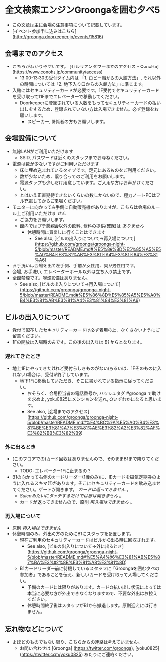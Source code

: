 # 全文検索エンジンGroongaを囲む夕べ5
* この文章は主に会場の注意事項について記載しています。
* [イベント参加申し込みはこちら] (http://groonga.doorkeeper.jp/events/15816)

## 会場までのアクセス
* こちらがわかりやすいです。 [セルリアンタワーまでのアクセス - ConoHa] (https://www.conoha.jp/community/access)
  * 13:00-13:30の受付タイム内は 「1. ロビー階からの入館方法」, それ以外の時間については「2. 地下入り口からの入館方法」に準じます。
* 入館にはセキュリティーカードが必要です。1F受付でセキュリティーカードを受け取って11Fまでエレベーターで移動してください。
  * Doorkeeperに登録されている人数をもってセキュリティーカードの払い出しをするため、登録されていない方は入場できません。必ず登録をお願いします。
    * スピーカー, 関係者の方もお願いします。

## 会場設備について
* 無線LANがご利用いただけます
  * SSID, パスワードは近くのスタッフまでお尋ねください。
* 電源は数が少ないですがご利用いただけます
  * 床に埋め込まれているタイプです。足元にあるものをご利用ください。
  * 数が少ないため、譲り合ってのご利用をお願いします。
  * 電源タップも少しだけ用意しています。ご入用な方はお声がけください。
  * とはいえ正直期待できないくらいの数しかないので、極力ノートPCはフル充電してからご来場ください。
* モニターに向かって左手側に自動販売機がありますが、こちらは会場のルール上ご利用いただけま *せん*
  * ご協力をお願いします。
  * 館内ではプチ懇親会以外の飲料, 食料の提供(確保)は *ありません*
    * 休憩時間に買出しに行くことはできます
      * See also, [ビルの出入りについて->再入場について] (https://github.com/groonga/groonga-night-5/blob/master/README.md#%E5%86%8D%E5%85%A5%E5%A0%B4%E3%81%AB%E3%81%A4%E3%81%84%E3%81%A6)
* お手洗いは会場を出て左手側、手前が女性用、奥が男性用です。
* 会場, お手洗い, エレベーターホール以外は立ち入り禁止です。
* 全館禁煙です。喫煙設備はありません。
  * See also, [ビルの出入りについて->再入場について] (https://github.com/groonga/groonga-night-5/blob/master/README.md#%E5%86%8D%E5%85%A5%E5%A0%B4%E3%81%AB%E3%81%A4%E3%81%84%E3%81%A6)

## ビルの出入りについて
* 受付で配布したセキュリティーカードは必ず着用の上、なくさないようにご留意ください。
* 1Fの開放は入場時のみです。この後の出入りは *B1* からとなります。

### 遅れてきたとき
* 地上1Fにやってきたけれど受付らしきものがない(あるいは、1Fそのものに入れない)場合は、受付が終了しています。
  * 地下1Fに移動していただき、そこに書かれている指示に従ってください。
    * おそらく、会場担当者の電話番号か, ハッシュタグ #groonga で助けを求めよ, yoku0825にメンションを送れ, のいずれかになると思います。
    * See also, [会場までのアクセス] (https://github.com/groonga/groonga-night-5/blob/master/README.md#%E4%BC%9A%E5%A0%B4%E3%81%BE%E3%81%A7%E3%81%AE%E3%82%A2%E3%82%AF%E3%82%BB%E3%82%B9)

### 外に出るとき
* (このフロアでの)カード回収はありませんので、そのままB1まで降りてください。
  * TODO: エレベーター1Fに止まるの？
* B1の向かって右側のカードリーダー(1機のみ)に、IDカードを磁気定期券のように入れるスキマ(?)があります。そこにセキュリティーカードを飲み込ませてください。ゲートが開きます。 *カードは返ってきません* 。
  * *Suicaみたいにタッチするだけでは扉は開きません* 。
  * カードが返ってきませんので、原則 *再入場はできません* 。

### 再入場について
* 原則 *再入場はできません*
* 休憩時間のみ、外出の方のためにB1にスタッフを配置します。
  * 現在ご利用のセキュリティーカードはビルから出る時に回収されます。
    * See also, [ビルの出入りについて->外に出るとき] (https://github.com/groonga/groonga-night-5/blob/master/README.md#%E5%A4%96%E3%81%AB%E5%87%BA%E3%82%8B%E3%81%A8%E3%81%8D)
  * B1カードリーダー前に待機しているスタッフに「Groongaを囲む夕べの参加者」であることを伝え、新しいカードを受け取って入場してください。
    * 予備のカードには限りがあります。カードの払い出し状況によっては本当に必要な方が外出できなくなりますので、不要な外出はお控えください。
    * 休憩時間終了後はスタッフがB1から撤退します。原則迎えには行きません。

## 忘れ物などについて
* よほどのものでもない限り、こちらからの連絡は考えていません。
  * お問い合わせは [Groonga] (https://twitter.com/groonga), [yoku0825] (https://twitter.com/yoku0825) あたりにご連絡ください。
